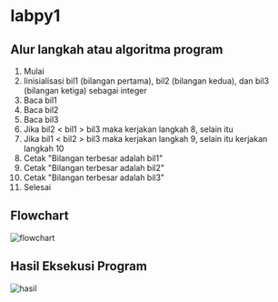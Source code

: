 # labpy1

## Alur langkah atau algoritma program
1.	Mulai
2.	Iinisialisasi bil1 (bilangan pertama), bil2 (bilangan kedua), dan bil3 (bilangan ketiga) sebagai integer
3.	Baca bil1
4.	Baca bil2
5.	Baca bil3
6.	Jika bil2 < bil1 > bil3 maka kerjakan langkah 8, selain itu
7.	Jika bil1 < bil2 > bil3 maka kerjakan langkah 9, selain itu kerjakan langkah 10
8.	Cetak "Bilangan terbesar adalah bil1"
9.	Cetak "Bilangan terbesar adalah bil2"
10.	Cetak "Bilangan terbesar adalah bil3"
11.	Selesai

## Flowchart
![flowchart](https://user-images.githubusercontent.com/45659535/52531971-3fa62f00-2d50-11e9-9931-5c2dab8f1288.JPG)

## Hasil Eksekusi Program
![hasil](https://user-images.githubusercontent.com/45659535/52532192-41252680-2d53-11e9-9365-de47f7f9ba82.JPG)
